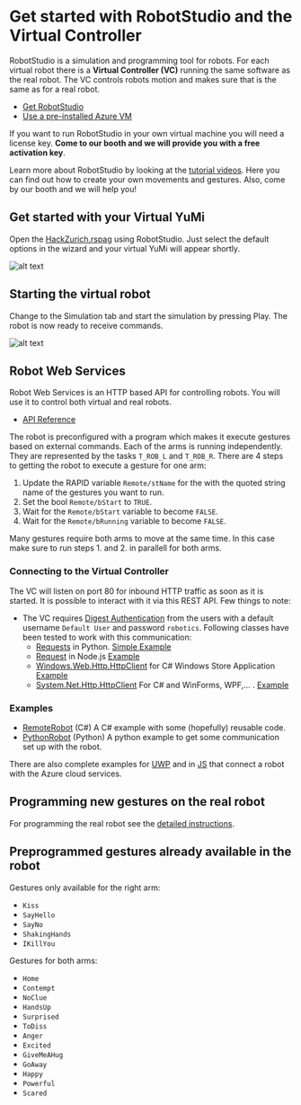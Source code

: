 
# Get started with RobotStudio and the Virtual Controller
RobotStudio is a simulation and programming tool for robots. For each virtual robot there is a **Virtual Controller (VC)** running the same software as the real robot. The VC controls robots motion and makes sure that is the same as for a real robot.

   * [Get RobotStudio](http://new.abb.com/products/robotics/robotstudio/downloads)
   * [Use a pre-installed Azure VM](https://github.com/Mandur/HackZurich2017/tree/master/Microsoft/RobotStudio-VM)
   
If you want to run RobotStudio in your own virtual machine you will need a license key. **Come to our booth and we will provide you with a free activation key**.

Learn more about RobotStudio by looking at the [tutorial videos](http://new.abb.com/products/robotics/robotstudio/tutorials). Here you can find out how to create your own movements and gestures. Also, come by our booth and we will help you!

## Get started with your Virtual YuMi
Open the [HackZurich.rspag](https://github.com/Mandur/HackZurich2017/tree/master/ABB/RobotStudio) using RobotStudio. Just select the default options in the wizard and your virtual YuMi will appear shortly.

![alt text](image/3.png)

## Starting the virtual robot

Change to the Simulation tab and start the simulation by pressing Play. The robot is now ready to receive commands.

![alt text](image/5.png)

## Robot Web Services
Robot Web Services is an HTTP based API for controlling robots. You will use it to control both virtual and real robots.

   * [API Reference](http://developercenter.robotstudio.com/blobproxy/devcenter/Robot_Web_Services/html/index.html)

The robot is preconfigured with a program which makes it execute gestures based on external commands. Each of the arms is running independently. They are represented by the tasks `T_ROB_L` and `T_ROB_R`. There are 4 steps to getting the robot to execute a gesture for one arm:
1. Update the RAPID variable `Remote/stName` for the  with the quoted string name of the gestures you want to run.
2. Set the bool `Remote/bStart` to `TRUE`.
3. Wait for the `Remote/bStart` variable to become `FALSE`.
4. Wait for the `Remote/bRunning` variable to become `FALSE`.

Many gestures require both arms to move at the same time. In this case make sure to run steps 1. and 2. in parallell for both arms.

### Connecting to the Virtual Controller
The VC will listen on port 80 for inbound HTTP traffic as soon as it is started. It is possible to interact with it via this REST API. Few things to note:
* The VC requires [Digest Authentication](https://en.wikipedia.org/wiki/Digest_access_authentication) from the users with a default username `Default User` and password `robotics`. Following classes have been tested to work with this communication:
    * [Requests](http://docs.python-requests.org/en/master/#) in Python. [Simple Example](Examples/PythonRobot)
    * [Request](https://www.npmjs.com/package/request) in Node.js [Example](../Misc/Javascript_Electron)
    * [Windows.Web.Http.HttpClient](https://docs.microsoft.com/en-us/uwp/api/windows.web.http.httpclient) for C# Windows Store Application [Example](../Misc/UWP_C#)
    * [System.Net.Http.HttpClient](https://msdn.microsoft.com/en-us/library/system.net.http.httpclient(v=vs.118).aspx) For C# and WinForms, WPF,... . [Example](Examples/RemoteRobot)

### Examples
* [RemoteRobot](https://github.com/Mandur/HackZurich2017/tree/master/ABB/Examples/RemoteRobot) (C#)
  A C# example with some (hopefully) reusable code.
* [PythonRobot](https://github.com/Mandur/HackZurich2017/tree/master/ABB/Examples/PythonRobot) (Python)
  A python example to get some communication set up with the robot.
  
There are also complete examples for [UWP](https://github.com/Mandur/HackZurich2017/tree/master/Misc/UWP_C%23) and in [JS](https://github.com/Mandur/HackZurich2017/tree/master/Misc/Javascript_Electron) that connect a robot with the Azure cloud services.

## Programming new gestures on the real robot

For programming the real robot see the [detailed instructions](https://github.com/Mandur/HackZurich2017/tree/master/ABB/YuMi).

## Preprogrammed gestures already available in the robot

Gestures only available for the right arm:
* `Kiss`
* `SayHello`
* `SayNo`
* `ShakingHands`
* `IKillYou`

Gestures for both arms:
* `Home`
* `Contempt`
* `NoClue`
* `HandsUp`
* `Surprised`
* `ToDiss`
* `Anger`
* `Excited`
* `GiveMeAHug`
* `GoAway`
* `Happy`
* `Powerful`
* `Scared`
